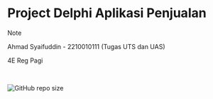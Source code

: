 # Project Delphi Aplikasi Penjualan

>[!note]
> Ahmad Syaifuddin - 2210010111 (Tugas UTS dan UAS)
>
> 4E Reg Pagi
<br>

![GitHub repo size](https://img.shields.io/github/repo-size/ahmadsyaifuddin-99/Project_Delphi_Aplikasi_Penjualan)
